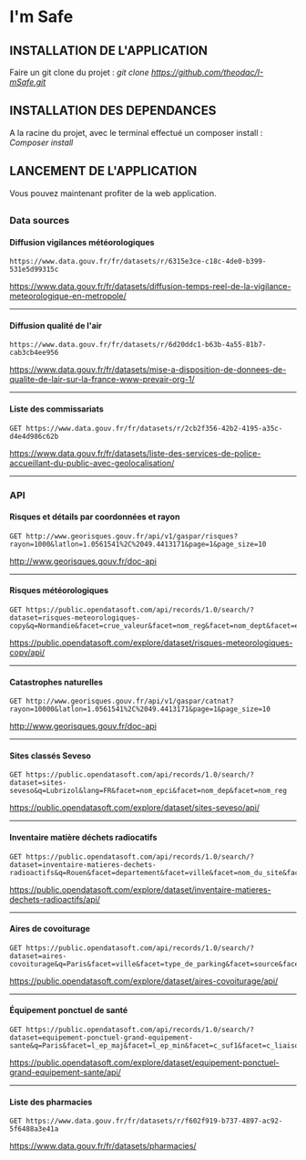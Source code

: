 # I'm Safe

## INSTALLATION DE L'APPLICATION

 Faire un git clone du projet : 
*git clone https://github.com/theodac/I-mSafe.git*

## INSTALLATION DES DEPENDANCES
A la racine du projet, avec le terminal effectué un composer install :
*Composer install*

## LANCEMENT DE L'APPLICATION
Vous pouvez maintenant profiter de la web application.

##  
### Data sources
#### Diffusion vigilances météorologiques

```
https://www.data.gouv.fr/fr/datasets/r/6315e3ce-c18c-4de0-b399-531e5d99315c
```
https://www.data.gouv.fr/fr/datasets/diffusion-temps-reel-de-la-vigilance-meteorologique-en-metropole/

---

#### Diffusion qualité de l'air
```
https://www.data.gouv.fr/fr/datasets/r/6d20ddc1-b63b-4a55-81b7-cab3cb4ee956
```
https://www.data.gouv.fr/fr/datasets/mise-a-disposition-de-donnees-de-qualite-de-lair-sur-la-france-www-prevair-org-1/

---

#### Liste des commissariats
```
GET https://www.data.gouv.fr/fr/datasets/r/2cb2f356-42b2-4195-a35c-d4e4d986c62b
```
https://www.data.gouv.fr/fr/datasets/liste-des-services-de-police-accueillant-du-public-avec-geolocalisation/

---

### API
#### Risques et détails par coordonnées et rayon
```
GET http://www.georisques.gouv.fr/api/v1/gaspar/risques?rayon=1000&latlon=1.0561541%2C%2049.4413171&page=1&page_size=10
```
http://www.georisques.gouv.fr/doc-api

---

#### Risques météorologiques
```
GET https://public.opendatasoft.com/api/records/1.0/search/?dataset=risques-meteorologiques-copy&q=Normandie&facet=crue_valeur&facet=nom_reg&facet=nom_dept&facet=etat_vent&facet=etat_pluie_inondation&facet=etat_orage&facet=etat_inondation&facet=etat_neige&facet=etat_canicule&facet=etat_grand_froid&facet=etat_avalanches
```
https://public.opendatasoft.com/explore/dataset/risques-meteorologiques-copy/api/

---

#### Catastrophes naturelles
```
GET http://www.georisques.gouv.fr/api/v1/gaspar/catnat?rayon=10000&latlon=1.0561541%2C%2049.4413171&page=1&page_size=10
```
http://www.georisques.gouv.fr/doc-api

---

#### Sites classés Seveso
```
GET https://public.opendatasoft.com/api/records/1.0/search/?dataset=sites-seveso&q=Lubrizol&lang=FR&facet=nom_epci&facet=nom_dep&facet=nom_reg
```
https://public.opendatasoft.com/explore/dataset/sites-seveso/api/

---

#### Inventaire matière déchets radiocatifs
```
GET https://public.opendatasoft.com/api/records/1.0/search/?dataset=inventaire-matieres-dechets-radioactifs&q=Rouen&facet=departement&facet=ville&facet=nom_du_site&facet=groupe_de_dechets&facet=categorie&facet=famille_in&facet=principaux_radionucleides
```
https://public.opendatasoft.com/explore/dataset/inventaire-matieres-dechets-radioactifs/api/

---

#### Aires de covoiturage
```
GET https://public.opendatasoft.com/api/records/1.0/search/?dataset=aires-covoiturage&q=Paris&facet=ville&facet=type_de_parking&facet=source&facet=pmr&facet=transport_public&facet=prix&facet=ouverture&facet=lumiere&facet=velo&facet=couv4gbytel&facet=couv4gsfr&facet=couv4gorange&facet=couv4gfree&facet=nom_epci&facet=nom_dep&facet=nom_reg
```
https://public.opendatasoft.com/explore/dataset/aires-covoiturage/api/

---

#### Équipement ponctuel de santé

```
GET https://public.opendatasoft.com/api/records/1.0/search/?dataset=equipement-ponctuel-grand-equipement-sante&q=Paris&facet=l_ep_maj&facet=l_ep_min&facet=c_suf1&facet=c_liaison&facet=l_voie&facet=c_niv3&facet=b_public&facet=c_gestion&facet=b_monument&facet=lib_ql1&facet=val_ql1&facet=lib_qn1&facet=n_sq_co&facet=n_sq_ee
```
https://public.opendatasoft.com/explore/dataset/equipement-ponctuel-grand-equipement-sante/api/

---


#### Liste des pharmacies
```
GET https://www.data.gouv.fr/fr/datasets/r/f602f919-b737-4897-ac92-5f6488a3e41a
```
https://www.data.gouv.fr/fr/datasets/pharmacies/
